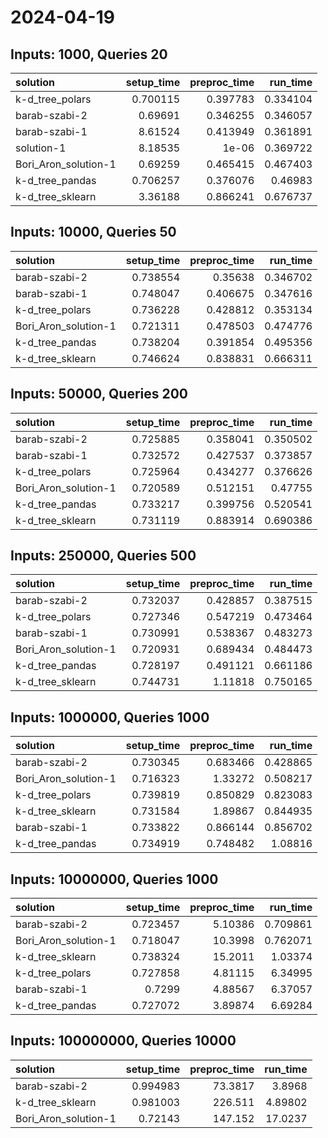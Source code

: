 # 2024-04-19

## Inputs: 1000, Queries 20

| solution             |   setup_time |   preproc_time |   run_time |
|:---------------------|-------------:|---------------:|-----------:|
| k-d_tree_polars      |     0.700115 |       0.397783 |   0.334104 |
| barab-szabi-2        |     0.69691  |       0.346255 |   0.346057 |
| barab-szabi-1        |     8.61524  |       0.413949 |   0.361891 |
| solution-1           |     8.18535  |       1e-06    |   0.369722 |
| Bori_Aron_solution-1 |     0.69259  |       0.465415 |   0.467403 |
| k-d_tree_pandas      |     0.706257 |       0.376076 |   0.46983  |
| k-d_tree_sklearn     |     3.36188  |       0.866241 |   0.676737 |

## Inputs: 10000, Queries 50

| solution             |   setup_time |   preproc_time |   run_time |
|:---------------------|-------------:|---------------:|-----------:|
| barab-szabi-2        |     0.738554 |       0.35638  |   0.346702 |
| barab-szabi-1        |     0.748047 |       0.406675 |   0.347616 |
| k-d_tree_polars      |     0.736228 |       0.428812 |   0.353134 |
| Bori_Aron_solution-1 |     0.721311 |       0.478503 |   0.474776 |
| k-d_tree_pandas      |     0.738204 |       0.391854 |   0.495356 |
| k-d_tree_sklearn     |     0.746624 |       0.838831 |   0.666311 |

## Inputs: 50000, Queries 200

| solution             |   setup_time |   preproc_time |   run_time |
|:---------------------|-------------:|---------------:|-----------:|
| barab-szabi-2        |     0.725885 |       0.358041 |   0.350502 |
| barab-szabi-1        |     0.732572 |       0.427537 |   0.373857 |
| k-d_tree_polars      |     0.725964 |       0.434277 |   0.376626 |
| Bori_Aron_solution-1 |     0.720589 |       0.512151 |   0.47755  |
| k-d_tree_pandas      |     0.733217 |       0.399756 |   0.520541 |
| k-d_tree_sklearn     |     0.731119 |       0.883914 |   0.690386 |

## Inputs: 250000, Queries 500

| solution             |   setup_time |   preproc_time |   run_time |
|:---------------------|-------------:|---------------:|-----------:|
| barab-szabi-2        |     0.732037 |       0.428857 |   0.387515 |
| k-d_tree_polars      |     0.727346 |       0.547219 |   0.473464 |
| barab-szabi-1        |     0.730991 |       0.538367 |   0.483273 |
| Bori_Aron_solution-1 |     0.720931 |       0.689434 |   0.484473 |
| k-d_tree_pandas      |     0.728197 |       0.491121 |   0.661186 |
| k-d_tree_sklearn     |     0.744731 |       1.11818  |   0.750165 |

## Inputs: 1000000, Queries 1000

| solution             |   setup_time |   preproc_time |   run_time |
|:---------------------|-------------:|---------------:|-----------:|
| barab-szabi-2        |     0.730345 |       0.683466 |   0.428865 |
| Bori_Aron_solution-1 |     0.716323 |       1.33272  |   0.508217 |
| k-d_tree_polars      |     0.739819 |       0.850829 |   0.823083 |
| k-d_tree_sklearn     |     0.731584 |       1.89867  |   0.844935 |
| barab-szabi-1        |     0.733822 |       0.866144 |   0.856702 |
| k-d_tree_pandas      |     0.734919 |       0.748482 |   1.08816  |

## Inputs: 10000000, Queries 1000

| solution             |   setup_time |   preproc_time |   run_time |
|:---------------------|-------------:|---------------:|-----------:|
| barab-szabi-2        |     0.723457 |        5.10386 |   0.709861 |
| Bori_Aron_solution-1 |     0.718047 |       10.3998  |   0.762071 |
| k-d_tree_sklearn     |     0.738324 |       15.2011  |   1.03374  |
| k-d_tree_polars      |     0.727858 |        4.81115 |   6.34995  |
| barab-szabi-1        |     0.7299   |        4.88567 |   6.37057  |
| k-d_tree_pandas      |     0.727072 |        3.89874 |   6.69284  |

## Inputs: 100000000, Queries 10000

| solution             |   setup_time |   preproc_time |   run_time |
|:---------------------|-------------:|---------------:|-----------:|
| barab-szabi-2        |     0.994983 |        73.3817 |    3.8968  |
| k-d_tree_sklearn     |     0.981003 |       226.511  |    4.89802 |
| Bori_Aron_solution-1 |     0.72143  |       147.152  |   17.0237  |